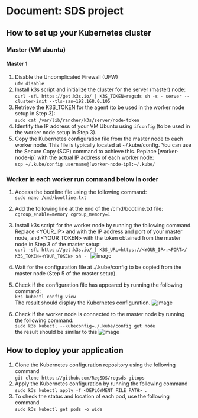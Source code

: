 # Document: SDS project
## How to set up your Kubernetes cluster
### Master (VM ubuntu)
#### Master 1
1. Disable the Uncomplicated Firewall (UFW)  
	``ufw disable``
2. Install k3s script and initialize the cluster for the server (master) node:  
  ``curl -sfL https://get.k3s.io/ | K3S_TOKEN=regsds sh -s - server --cluster-init --tls-san=192.168.0.105 ``
3. Retrieve the K3S_TOKEN for the agent (to be used in the worker node setup in Step 3):  
``sudo cat /var/lib/rancher/k3s/server/node-token``
4. Identify the IP address of your VM Ubuntu using ``ifconfig`` (to be used in the worker node setup in Step 3).
5. Copy the Kubernetes configuration file from the master node to each worker node. This file is typically located at ~/.kube/config. You can use the Secure Copy (SCP) command to achieve this. Replace [worker-node-ip] with the actual IP address of each worker node:  
``scp ~/.kube/config username@[worker-node-ip]:~/.kube/``

### Worker in each worker run command below in order
1. Access the bootline file using the following command:  
``sudo nano /cmd/bootline.txt``
2. Add the following line at the end of the /cmd/bootline.txt file:  
``cgroup_enable=memory cgroup_memory=1``   
3. Install k3s script for the worker node by running the following command. Replace <YOUR_IP> and <PORT> with the IP address and port of your master node, and <YOUR_TOKEN> with the token obtained from the master node in Step 3 of the master setup:  
``curl -sfL https://get.k3s.io/ | K3S_URL=https://<YOUR_IP>:<PORT>/ K3S_TOKEN=<YOUR_TOKEN> sh - ``
![image](https://github.com/RegSDS/regsds-gitops/assets/88878365/93d7e617-255a-4c69-9692-97f11c5c356a)

4. Wait for the configuration file at ./.kube/config to be copied from the master node (Step 5 of the master setup).  
5. Check if the configuration file has appeared by running the following command:  
``k3s kubectl config view``  
The result should display the Kubernetes configuration.
![image](https://github.com/RegSDS/regsds-gitops/assets/88878365/9b110ae6-964e-45c8-b698-5770db0e70fb)

6. Check if the worker node is connected to the master node by running the following command:  
``sudo k3s kubectl --kubeconfig=./.kube/config get node``  
the result should be similar to this
![image](https://github.com/RegSDS/regsds-gitops/assets/88878365/a07fb990-1eb2-46e7-8629-9e9ef4385e0f)

## How to deploy your application
1. Clone the Kubernetes configuration repository using the following command  
`git clone https://github.com/RegSDS/regsds-gitops`
2. Apply the Kubernetes configuration by running the following command  
`sudo k3s kubectl apply -f <DEPLOYMENT_FILE_PATH> .`
3. To check the status and location of each pod, use the following command  
`sudo k3s kubectl get pods -o wide`

